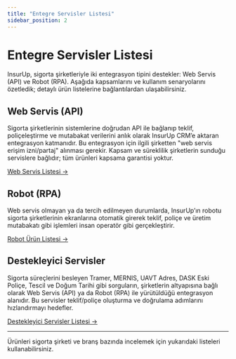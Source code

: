```yaml
---
title: "Entegre Servisler Listesi"
sidebar_position: 2
---
```



# Entegre Servisler Listesi

InsurUp, sigorta şirketleriyle iki entegrasyon tipini destekler: Web Servis (API) ve Robot (RPA). Aşağıda kapsamlarını ve kullanım senaryolarını özetledik; detaylı ürün listelerine bağlantılardan ulaşabilirsiniz.

## Web Servis (API)
Sigorta şirketlerinin sistemlerine doğrudan API ile bağlanıp teklif, poliçeleştirme ve mutabakat verilerini anlık olarak InsurUp CRM’e aktaran entegrasyon katmanıdır. Bu entegrasyon için ilgili şirketten "web servis erişim izni/partaj" alınması gerekir. Kapsam ve süreklilik şirketlerin sunduğu servislere bağlıdır; tüm ürünleri kapsama garantisi yoktur.

[Web Servis Listesi →](/entegre-sigorta-urunleri/web-servis-listesi)

## Robot (RPA)  
Web servis olmayan ya da tercih edilmeyen durumlarda, InsurUp’ın robotu sigorta şirketlerinin ekranlarına otomatik girerek teklif, poliçe ve üretim mutabakatı gibi işlemleri insan operatör gibi gerçekleştirir.

[Robot Ürün Listesi →](/entegre-sigorta-urunleri/robot-urun-listesi)

## Destekleyici Servisler
Sigorta süreçlerini besleyen Tramer, MERNIS, UAVT Adres, DASK Eski Poliçe, Tescil ve Doğum Tarihi gibi sorguların, şirketlerin altyapısına bağlı olarak Web Servis (API) ya da Robot (RPA) ile yürütüldüğü entegrasyon alanıdır. Bu servisler teklif/poliçe oluşturma ve doğrulama adımlarını hızlandırmayı hedefler.

[Destekleyici Servisler Listesi →](/entegre-sigorta-urunleri/destekleyici-servisler-listesi)

---

Ürünleri sigorta şirketi ve branş bazında incelemek için yukarıdaki listeleri kullanabilirsiniz.